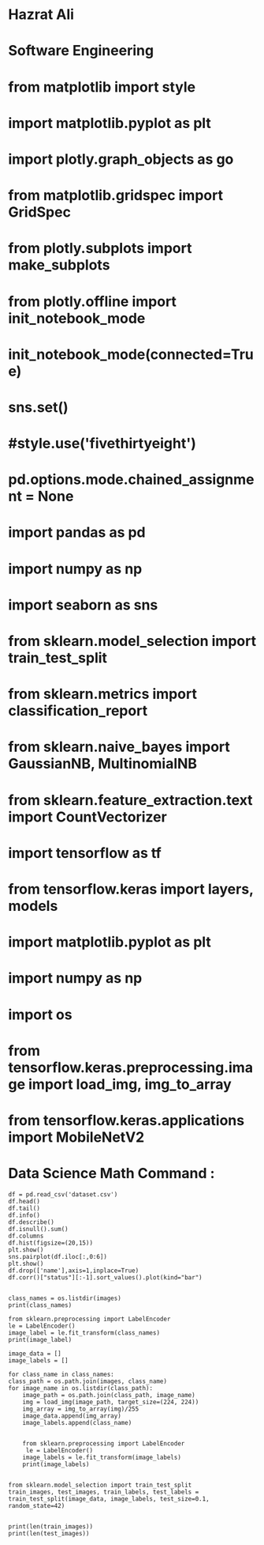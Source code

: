# Hazrat Ali

# Software Engineering




# from matplotlib import style
# import matplotlib.pyplot as plt
# import plotly.graph_objects as go
# from matplotlib.gridspec import GridSpec
# from plotly.subplots import make_subplots
# from plotly.offline import init_notebook_mode
# init_notebook_mode(connected=True)
# sns.set()
# #style.use('fivethirtyeight')
# pd.options.mode.chained_assignment = None

# import pandas as pd
# import numpy as np
# import seaborn as sns
# from sklearn.model_selection import train_test_split
# from sklearn.metrics import classification_report
# from sklearn.naive_bayes import GaussianNB, MultinomialNB
# from sklearn.feature_extraction.text import CountVectorizer

# import tensorflow as tf
# from tensorflow.keras import layers, models
# import matplotlib.pyplot as plt
# import numpy as np
# import os
# from tensorflow.keras.preprocessing.image import load_img, img_to_array
# from tensorflow.keras.applications import MobileNetV2








# Data Science Math Command : 
 
    df = pd.read_csv('dataset.csv')
    df.head()
    df.tail()
    df.info()
    df.describe()
    df.isnull().sum()
    df.columns
    df.hist(figsize=(20,15))
    plt.show()
    sns.pairplot(df.iloc[:,0:6])
    plt.show()
    df.drop(['name'],axis=1,inplace=True)
    df.corr()["status"][:-1].sort_values().plot(kind="bar")


    class_names = os.listdir(images)
    print(class_names)

    from sklearn.preprocessing import LabelEncoder
    le = LabelEncoder()
    image_label = le.fit_transform(class_names)
    print(image_label)
     
    image_data = []
    image_labels = []

    for class_name in class_names:
    class_path = os.path.join(images, class_name)
    for image_name in os.listdir(class_path):
        image_path = os.path.join(class_path, image_name)
        img = load_img(image_path, target_size=(224, 224))
        img_array = img_to_array(img)/255
        image_data.append(img_array)
        image_labels.append(class_name) 


        from sklearn.preprocessing import LabelEncoder
         le = LabelEncoder()
        image_labels = le.fit_transform(image_labels)
        print(image_labels)


    from sklearn.model_selection import train_test_split
    train_images, test_images, train_labels, test_labels = train_test_split(image_data, image_labels, test_size=0.1, random_state=42)    


    print(len(train_images))
    print(len(test_images))



    

